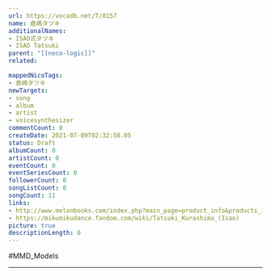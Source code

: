```yaml
---
url: https://vocadb.net/T/8157
name: 倉嶋タツキ
additionalNames: 
- ISAO式タツキ
- ISAO Tatsuki
parent: "[[neco-logic]]"
related:

mappedNicoTags:
- 倉嶋タツキ
newTargets:
- song
- album
- artist
- voicesynthesizer
commentCount: 0
createDate: 2021-07-09T02:32:58.05
status: Draft
albumCount: 0
artistCount: 0
eventCount: 0
eventSeriesCount: 0
followerCount: 0
songListCount: 0
songCount: 11
links: 
- http://www.melonbooks.com/index.php?main_page=product_info&products_id=IT0000152898
- https://mikumikudance.fandom.com/wiki/Tatsuki_Kurashima_(Isao)
picture: true
descriptionLength: 0
---
```


#MMD_Models



---

